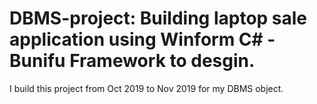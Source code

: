 # DBMS-project: Building laptop sale application using Winform C# - Bunifu Framework to desgin.
I build this project from Oct 2019 to Nov 2019 for my DBMS object.
